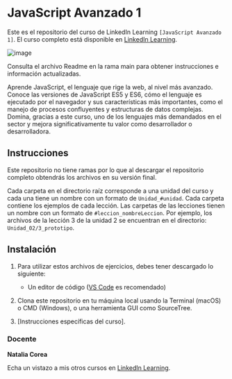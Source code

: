 # JavaScript Avanzado 1

Este es el repositorio del curso de LinkedIn Learning `[JavaScript Avanzado 1]`. El curso completo está disponible en [LinkedIn Learning][lil-course-url].

![image](https://user-images.githubusercontent.com/71371373/202446341-bc91f055-71ea-452c-97ed-bc84f9494c0c.png)

Consulta el archivo Readme en la rama main para obtener instrucciones e información actualizadas.

Aprende JavaScript, el lenguaje que rige la web, al nivel más avanzado. Conoce las versiones de JavaScript ES5 y ES6, cómo el lenguaje es ejecutado por el navegador y sus características más importantes, como el manejo de procesos confluyentes y estructuras de datos complejas. Domina, gracias a este curso, uno de los lenguajes más demandados en el sector y mejora significativamente tu valor como desarrollador o desarrolladora. 

## Instrucciones

Este repositorio no tiene ramas por lo que al descargar el repositorio completo obtendrás los archivos en su versión final.

Cada carpeta en el directorio raíz corresponde a una unidad del curso y cada una tiene un nombre con un formato de `Unidad_#unidad`. Cada carpeta contiene los ejemplos de cada lección. Las carpetas de las lecciones tienen un nombre con un formato de `#leccion_nombreLeccion`. Por ejemplo, los archivos de la lección 3 de la unidad 2 se encuentran en el directorio: `Unidad_02/3_prototipo`.

## Instalación

1. Para utilizar estos archivos de ejercicios, debes tener descargado lo siguiente:
   - Un editor de código ([VS Code](https://code.visualstudio.com/) es recomendado)

2. Clona este repositorio en tu máquina local usando la Terminal (macOS) o CMD (Windows), o una herramienta GUI como SourceTree.
3. [Instrucciones específicas del curso].

### Docente

**Natalia Corea**

Echa un vistazo a mis otros cursos en [LinkedIn Learning](https://www.linkedin.com/learning/instructors/natalia-corea).

[0]: # (Replace these placeholder URLs with actual course URLs)
[lil-course-url]: https://www.linkedin.com/learning/javascript-avanzado-1/que-vas-a-aprender-en-este-curso-de-javascript-avanzado
[lil-thumbnail-url]: https://cdn.lynda.com/course/2875095/2875095-1615224395432-16x9.jpg

[1]: # (End of ES-Instruction ###############################################################################################)
